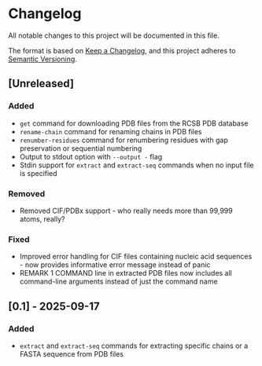 # Changelog

All notable changes to this project will be documented in this file.

The format is based on [Keep a Changelog](https://keepachangelog.com/en/1.1.0/),
and this project adheres to [Semantic Versioning](https://semver.org/spec/v2.0.0.html).

## [Unreleased]

### Added
- `get` command for downloading PDB files from the RCSB PDB database
- `rename-chain` command for renaming chains in PDB files
- `renumber-residues` command for renumbering residues with gap preservation or sequential numbering
- Output to stdout option with `--output -` flag
- Stdin support for `extract` and `extract-seq` commands when no input file is specified

### Removed
- Removed CIF/PDBx support - who really needs more than 99,999 atoms, really?

### Fixed
- Improved error handling for CIF files containing nucleic acid sequences - now provides informative error message instead of panic
- REMARK 1 COMMAND line in extracted PDB files now includes all command-line arguments instead of just the command name

## [0.1] - 2025-09-17

### Added
- `extract` and `extract-seq` commands for extracting specific chains or a FASTA sequence from PDB files
